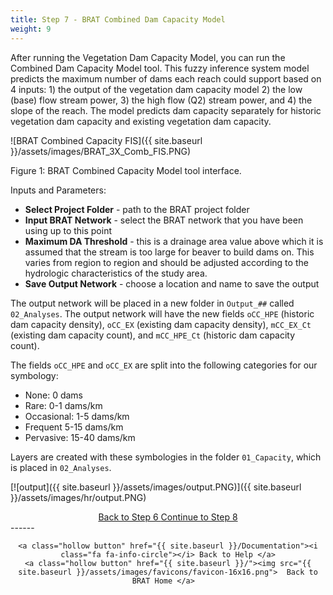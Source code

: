 ```yaml
---
title: Step 7 - BRAT Combined Dam Capacity Model
weight: 9
---
```


After running the Vegetation Dam Capacity Model, you can run the Combined Dam Capacity Model tool.  This fuzzy inference system model predicts the maximum number of dams each reach could support based on 4 inputs: 1) the output of the vegetation dam capacity model 2) the low (base) flow stream power, 3) the high flow (Q2) stream power, and 4) the slope of the reach.  The model predicts dam capacity separately for historic vegetation dam capacity and existing vegetation dam capacity.

![BRAT Combined Capacity FIS]({{ site.baseurl }}/assets/images/BRAT_3X_Comb_FIS.PNG)

Figure 1: BRAT Combined Capacity Model tool interface.

Inputs and Parameters:

- **Select Project Folder** - path to the BRAT project folder
- **Input BRAT Network** - select the BRAT network that you have been using up to this point
- **Maximum DA Threshold** - this is a drainage area value above which it is assumed that the stream is too large for beaver to build dams on.  This varies from region to region and should be adjusted according to the hydrologic characteristics of the study area.
- **Save Output Network** - choose a location and name to save the output

The output network will be placed in a new folder in `Output_##` called `02_Analyses`. The output network will have the new fields `oCC_HPE` (historic dam capacity density), `oCC_EX` (existing dam capacity density), `mCC_EX_Ct` (existing dam capacity count), and `mCC_HPE_Ct` (historic dam capacity count).

The fields `oCC_HPE` and `oCC_EX` are split into the following categories for our symbology:

- None: 0 dams
- Rare: 0-1 dams/km
- Occasional: 1-5 dams/km
- Frequent 5-15 dams/km
- Pervasive: 15-40 dams/km

Layers are created with these symbologies in the folder `01_Capacity`, which is placed in `02_Analyses`.



[![output]({{ site.baseurl }}/assets/images/output.PNG)]({{ site.baseurl }}/assets/images/hr/output.PNG)

<div align="center">
	<a class="hollow button" href="{{ site.baseurl }}/Documentation/Tutorials/6-BRATVegetationFIS"><i class="fa fa-arrow-circle-left"></i> Back to Step 6 </a>
	<a class="hollow button" href="{{ site.baseurl }}/Documentation/Tutorials/8-ConservationRestoration"><i class="fa fa-arrow-circle-right"></i> Continue to Step 8 </a>
</div>	
------
<div align="center">

	<a class="hollow button" href="{{ site.baseurl }}/Documentation"><i class="fa fa-info-circle"></i> Back to Help </a>
	<a class="hollow button" href="{{ site.baseurl }}/"><img src="{{ site.baseurl }}/assets/images/favicons/favicon-16x16.png">  Back to BRAT Home </a>  
</div>
